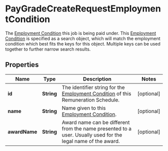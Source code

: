 

# PayGradeCreateRequestEmploymentCondition

The [Employment Condition](https://developers.intellihr.io/docs/v1/) this job is being paid under.          This [Employment Condition](https://developers.intellihr.io/docs/v1/) is specified as a search object, which will match the employment condition which best fits the keys for this object. Multiple keys can be used together to further narrow search results.

## Properties

| Name | Type | Description | Notes |
|------------ | ------------- | ------------- | -------------|
|**id** | **String** | The identifier string for the [Employment Condition](https://developers.intellihr.io/docs/v1/) of this Remuneration Schedule. |  [optional] |
|**name** | **String** | Name given to this [Employment Condition](https://developers.intellihr.io/docs/v1/). |  [optional] |
|**awardName** | **String** | Award name can be different from the name presented to a user. Usually used for the legal name of the award. |  [optional] |



